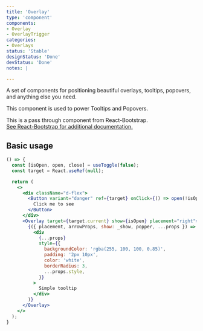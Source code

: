 ```yaml
---
title: 'Overlay'
type: 'component'
components:
- Overlay
- OverlayTrigger
categories:
- Overlays
status: 'Stable'
designStatus: 'Done'
devStatus: 'Done'
notes: |

---
```


A set of components for positioning beautiful overlays, tooltips, popovers, and anything else you need.

This component is used to power Tooltips and Popovers.

<p>
  This is a pass through component from React-Bootstrap.<br/>
  <a href="https://react-bootstrap-v4.netlify.app/components/overlays/" target="_blank" rel="noopener noreferrer">
    See React-Bootstrap for additional documentation.
  </a>
</p>

## Basic usage

```jsx live
() => {
  const [isOpen, open, close] = useToggle(false);
  const target = React.useRef(null);

  return (
    <>
      <div className="d-flex">
        <Button variant="danger" ref={target} onClick={() => open(!isOpen)}>
          Click me to see
        </Button>
      </div>
      <Overlay target={target.current} show={isOpen} placement="right">
        {({ placement, arrowProps, show: _show, popper, ...props }) => (
          <div
            {...props}
            style={{
              backgroundColor: 'rgba(255, 100, 100, 0.85)',
              padding: '2px 10px',
              color: 'white',
              borderRadius: 3,
              ...props.style,
            }}
          >
            Simple tooltip
          </div>
        )}
      </Overlay>
    </>
  );
}
```
